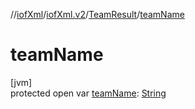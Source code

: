 //[iofXml](../../../index.md)/[iofXml.v2](../index.md)/[TeamResult](index.md)/[teamName](team-name.md)

# teamName

[jvm]\
protected open var [teamName](team-name.md): [String](https://docs.oracle.com/javase/8/docs/api/java/lang/String.html)
